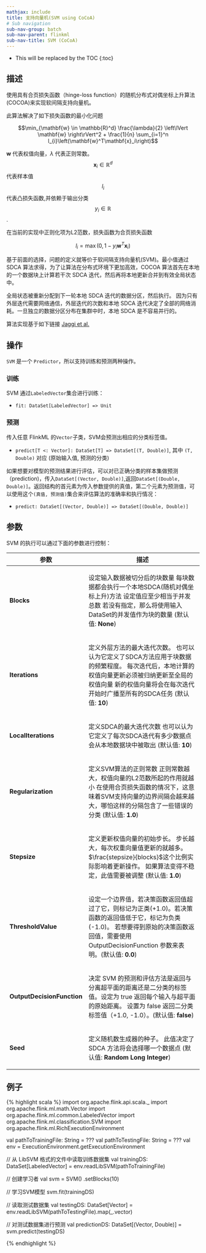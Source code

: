 ```yaml
---
mathjax: include
title: 支持向量机(SVM using CoCoA)
# Sub navigation
sub-nav-group: batch
sub-nav-parent: flinkml
sub-nav-title: SVM (CoCoA)
---
```

<!--
Licensed to the Apache Software Foundation (ASF) under one
or more contributor license agreements.  See the NOTICE file
distributed with this work for additional information
regarding copyright ownership.  The ASF licenses this file
to you under the Apache License, Version 2.0 (the
"License"); you may not use this file except in compliance
with the License.  You may obtain a copy of the License at

  http://www.apache.org/licenses/LICENSE-2.0

Unless required by applicable law or agreed to in writing,
software distributed under the License is distributed on an
"AS IS" BASIS, WITHOUT WARRANTIES OR CONDITIONS OF ANY
KIND, either express or implied.  See the License for the
specific language governing permissions and limitations
under the License.
-->

* This will be replaced by the TOC
{:toc}

## 描述

使用具有合页损失函数（hinge-loss function）的随机分布式对偶坐标上升算法(COCOA)来实现软间隔支持向量机。

此算法解决了如下损失函数的最小化问题

$$\min_{\mathbf{w} \in \mathbb{R}^d} \frac{\lambda}{2} \left\lVert \mathbf{w} \right\rVert^2 + \frac{1}{n} \sum_{i=1}^n l_{i}\left(\mathbf{w}^T\mathbf{x}_i\right)$$


$\mathbf{w}$ 代表权值向量，$\lambda$ 代表正则常数。$$\mathbf{x}_i \in \mathbb{R}^d$$ 代表样本值$$l_{i}$$ 代表凸损失函数,并依赖于输出分类$$y_{i} \in \mathbb{R}$$.

在当前的实现中正则化项为L2范数，损失函数为合页损失函数

  $$l_{i} = \max\left(0, 1 - y_{i} \mathbf{w}^T\mathbf{x}_i \right)$$

基于前面的选择，问题的定义就等价于软间隔支持向量机(SVM)。最小值通过 SDCA 算法求得，为了让算法在分布式环境下更加高效，COCOA 算法首先在本地的一个数据块上计算若干次 SDCA 迭代，然后再将本地更新合并到有效全局状态中。

全局状态被重新分配到下一轮本地 SDCA 迭代的数据分区，然后执行。
因为只有外层迭代需要网络通信，外层迭代的次数和本地 SDCA 迭代决定了全部的网络消耗。一旦独立的数据分区分布在集群中时，本地 SDCA 是不容易并行的。


算法实现基于如下链接 [Jaggi et al.](http://arxiv.org/abs/1409.1458)


## 操作

`SVM` 是一个 `Predictor`，所以支持训练和预测两种操作。

### 训练

SVM 通过`LabeledVector`集合进行训练：

* `fit: DataSet[LabeledVector] => Unit`

### 预测


传入任意 FlinkML 的`Vector`子类，SVM会预测出相应的分类标签值。

* `predict[T <: Vector]: DataSet[T] => DataSet[(T, Double)]`,  其中 `(T, Double)` 
  对应 (原始输入值, 预测的分类)

如果想要对模型的预测结果进行评估，可以对已正确分类的样本集做预测（prediction)，传入`DataSet[(Vector, Double)]`,返回`DataSet[(Double, Double)]`。返回结构的首元素为传入参数提供的真值，第二个元素为预测值，可以使用这个`(真值, 预测值)`集合来评估算法的准确率和执行情况：

* `predict: DataSet[(Vector, Double)] => DataSet[(Double, Double)]`


## 参数


SVM 的执行可以通过下面的参数进行控制：

<table class="table table-bordered">
<thead>
  <tr>
    <th class="text-left" style="width: 20%">参数</th>
    <th class="text-center">描述</th>
  </tr>
</thead>

<tbody>
  <tr>
    <td><strong>Blocks</strong></td>
    <td>
      <p>
        设定输入数据被切分后的块数量
        每块数据都会执行一个本地SDCA(随机对偶坐标上升)方法
        设定值应至少相当于并发总数
        若没有指定，那么将使用输入DataSet的并发值作为块的数量
        (默认值: <strong>None</strong>)
      </p>
    </td>
  </tr>
  <tr>
    <td><strong>Iterations</strong></td>
    <td>
      <p>
        定义外层方法的最大迭代次数。
        也可以认为它定义了SDCA方法应用于块数据的频繁程度。
        每次迭代后，本地计算的权值向量更新必须被归纳更新至全局的权值向量
        新的权值向量将会在每次迭代开始时广播至所有的SDCA任务
        (默认值: <strong>10</strong>)
      </p>
    </td>
  </tr>
  <tr>
    <td><strong>LocalIterations</strong></td>
    <td>
      <p>
        定义SDCA的最大迭代次数
        也可以认为它定义了每次SDCA迭代有多少数据点会从本地数据块中被取出
        (默认值: <strong>10</strong>)
      </p>
    </td>
  </tr>
  <tr>
    <td><strong>Regularization</strong></td>
    <td>
      <p>
        定义SVM算法的正则常数
        正则常数越大，权值向量的L2范数所起的作用就越小
        在使用合页损失函数的情况下，这意味着SVM支持向量的边界间隔会越来越大，哪怕这样的分隔包含了一些错误的分类
        (默认值: <strong>1.0</strong>)
      </p>
    </td>
  </tr>
  <tr>
    <td><strong>Stepsize</strong></td>
    <td>
      <p>
        定义更新权值向量的初始步长。
        步长越大，每次权重向量值更新的就越多。
        $\frac{stepsize}{blocks}$这个比例实际影响着更新操作。
        如果算法变得不稳定，此值需要被调整
        (默认值: <strong>1.0</strong>)
      </p>
    </td>
  </tr>
  <tr>
    <td><strong>ThresholdValue</strong></td>
    <td>
      <p>
        设定一个边界值，若决策函数返回值超过了它，则标记为正类(+1.0)。若决策函数的返回值低于它，标记为负类(-1.0)。
        若想要得到原始的决策函数返回值，需要使用 OutputDecisionFunction 参数来表明。(默认值: <strong>0.0</strong>)
      </p>
    </td>
  </tr>
  <tr>
    <td><strong>OutputDecisionFunction</strong></td>
    <td>
      <p>
        决定 SVM 的预测和评估方法是返回与分离超平面的距离还是二分类的标签值。设定为 true 返回每个输入与超平面的原始距离。
        设置为 false 返回二分类标签值（+1.0, -1.0）。(默认值: <strong>false</strong>)
      </p>
    </td>
  </tr>
  <tr>
  <td><strong>Seed</strong></td>
  <td>
    <p>
      定义随机数生成器的种子。
      此值决定了 SDCA 方法将会选择哪一个数据点
      (默认值: <strong>Random Long Integer</strong>)
    </p>
  </td>
</tr>
</tbody>
</table>

## 例子

{% highlight scala %}
import org.apache.flink.api.scala._
import org.apache.flink.ml.math.Vector
import org.apache.flink.ml.common.LabeledVector
import org.apache.flink.ml.classification.SVM
import org.apache.flink.ml.RichExecutionEnvironment

val pathToTrainingFile: String = ???
val pathToTestingFile: String = ???
val env = ExecutionEnvironment.getExecutionEnvironment

// 从 LibSVM 格式的文件中读取训练数据集
val trainingDS: DataSet[LabeledVector] = env.readLibSVM(pathToTrainingFile)

// 创建学习者
val svm = SVM()
  .setBlocks(10)

// 学习SVM模型
svm.fit(trainingDS)

// 读取测试数据集
val testingDS: DataSet[Vector] = env.readLibSVM(pathToTestingFile).map(_.vector)

// 对测试数据集进行预测
val predictionDS: DataSet[(Vector, Double)] = svm.predict(testingDS)

{% endhighlight %}
